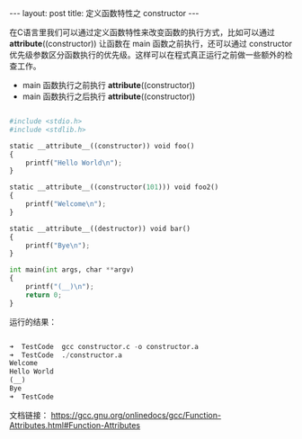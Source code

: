 --- layout: post title: 定义函数特性之 constructor ---

在C语言里我们可以通过定义函数特性来改变函数的执行方式，比如可以通过 __attribute__((constructor)) 让函数在 main 函数之前执行，还可以通过 constructor 优先级参数区分函数执行的优先级。这样可以在程式真正运行之前做一些额外的检查工作。

+ main 函数执行之前执行 __attribute__((constructor))
+ main 函数执行之后执行 __attribute__((constructor))

```python

#include <stdio.h>
#include <stdlib.h>

static __attribute__((constructor)) void foo()
{
    printf("Hello World\n");
}

static __attribute__((constructor(101))) void foo2()
{
    printf("Welcome\n");
}

static __attribute__((destructor)) void bar()
{
    printf("Bye\n");
}

int main(int args, char **argv)
{
    printf("(__)\n");
    return 0;
}


```

运行的结果：

```python

➜  TestCode  gcc constructor.c -o constructor.a
➜  TestCode  ./constructor.a
Welcome
Hello World
(__)
Bye
➜  TestCode

```

文档链接： https://gcc.gnu.org/onlinedocs/gcc/Function-Attributes.html#Function-Attributes